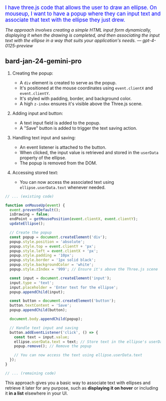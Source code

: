 <span style="color:blue;font-size:larger;">I have three.js code that allows the user to draw an ellipse. On mouseup, I want to have a popup where they can input text and associate that text with the ellipse they just drew.</span>

*The approach involves creating a simple HTML input form dynamically, displaying it when the drawing is completed, and then associating the input text with the ellipse in a way that suits your application's needs. &mdash; gpt-4-0125-preview*

## bard-jan-24-gemini-pro

1. Creating the popup:
    * A `div` element is created to serve as the popup.
    * It's positioned at the mouse coordinates using `event.clientX` and `event.clientY`.
    * It's styled with padding, border, and background color.
    * A high `z-index` ensures it's visible above the Three.js scene.

2. Adding input and button:
    * A text input field is added to the popup.
    * A "Save" button is added to trigger the text saving action.

3. Handling text input and saving:
    * An event listener is attached to the button.
    * When clicked, the input value is retrieved and stored in the `userData` property of the ellipse.
    * The popup is removed from the DOM.

4. Accessing stored text:
    * You can now access the associated text using `ellipse.userData.text` whenever needed.

```js
// ... (existing code)

function onMouseUp(event) {
  event.preventDefault();
  isDrawing = false;
  endPoint = getMousePosition(event.clientX, event.clientY);
  updateEllipse();

  // Create the popup
  const popup = document.createElement('div');
  popup.style.position = 'absolute';
  popup.style.top = event.clientY + 'px';
  popup.style.left = event.clientX + 'px';
  popup.style.padding = '10px';
  popup.style.border = '1px solid black';
  popup.style.backgroundColor = 'white';
  popup.style.zIndex = '999'; // Ensure it's above the Three.js scene

  const input = document.createElement('input');
  input.type = 'text';
  input.placeholder = 'Enter text for the ellipse';
  popup.appendChild(input);

  const button = document.createElement('button');
  button.textContent = 'Save';
  popup.appendChild(button);

  document.body.appendChild(popup);

  // Handle text input and saving
  button.addEventListener('click', () => {
    const text = input.value;
    ellipse.userData.text = text; // Store text in the ellipse's userData
    popup.remove(); // Remove the popup

    // You can now access the text using ellipse.userData.text
  });
}

// ... (remaining code)
```

This approach gives you a basic way to associate text with ellipses and retrieve it later for any purpose, such as **displaying it on hover** or including it **in a list** elsewhere in your UI.

<br>
